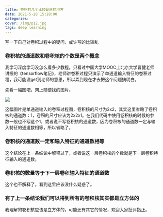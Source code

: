 ```yaml
---
title: 卷积的几个比较疑惑的地方
date: 2021-5-28 15:28:00
categories: 
cover: /img/p12.jpg
tags: deep learning
---
```






写一下自己对卷积过程中的疑问，或许写的比较乱

### 卷积核的通道数和卷积核的个数是两个概念

我学习深度学习没怎么看多少教程，只看过中国大学MOOC上北京大学曹健老师讲授的《tensorflow笔记》，老师讲卷积过程只演示了单通道输入特征的卷积过程，我可能没get到老师的意思，所以弄到现在才去把这个问题搞明白。

先看一幅图吧，网上随便找的图片。

![](https://gitee.com/wanwanzh/imagebed-windows/raw/master/pictures/src=http___images2018.cnblogs.com_blog_1359461_201805_1359461-20180508112237679-241206892.png&refer=http___images2018.cnblogs.jpg) 

这幅图片是单通道输入的卷积过程图，卷积核的尺寸为2x2，其实这里省略了卷积核的通道数：1，卷积的尺寸应该为2x2x1。在我们代码中使用卷积核的时候的参数一般也不写这个1，或者说不写卷积核的通道数，因为卷积核的通道数一定与输入特征的通道数相等，所以省略了。

### 卷积核的通道数一定和输入特征的通道数相等

这个结论在上一条结论中解释过了，或者说这一层卷积核的个数就是下一层卷积特征输入的通道数。

### 卷积核的数量等于下一层卷积输入特征的通道数

这个也不解释了，看到这里应该没什么疑惑了。

### 有了上一条结论我们可以得到所有的卷积核其实都是立方体的

我理解的卷积核应该是立方体的，可能还有其它的情况，欢迎大家批评指正。